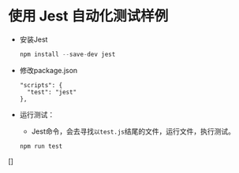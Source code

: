 # 使用 Jest 自动化测试样例

- 安装Jest
  
  ```javascript
  npm install --save-dev jest
  ``` 

- 修改package.json
  
  ```script
  "scripts": {
    "test": "jest"
  },
  ```

- 运行测试：
  - Jest命令，会去寻找```以test.js```结尾的文件，运行文件，执行测试。
  
  ```javascript
  npm run test
  ```

[]